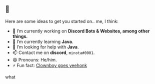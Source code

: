 ## 🥓

Here are some ideas to get you started on.. me, I think:

- 🔭 I’m currently working on **Discord Bots & Websites, among other things.**
- 🌱 I’m currently learning **Java**.
- 🤔 I’m looking for help with **Java**.
- 📫 Contact me on **discord**, `minota#0001`.
- 😄 Pronouns: He/him.
- ⚡ Fun fact: [Clownboy goes yeehonk](https://github.com/xMinota/sketchel/blob/master/quotes.json)

what 
